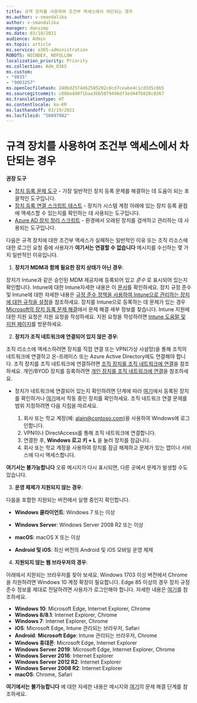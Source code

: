 ```yaml
---
title: 규격 장치를 사용하여 조건부 액세스에서 차단되는 경우
ms.author: v-smandalika
author: v-smandalika
manager: dansimp
ms.date: 03/19/2021
audience: Admin
ms.topic: article
ms.service: o365-administration
ROBOTS: NOINDEX, NOFOLLOW
localization_priority: Priority
ms.collection: Adm_O365
ms.custom:
- "9835"
- "9003257"
ms.openlocfilehash: 240bd25f4d62505202c8cd7ceabe4c1cd3d5c0b5
ms.sourcegitcommit: c08bed4071baa3bb5879496df3ed44fb828c8367
ms.translationtype: HT
ms.contentlocale: ko-KR
ms.lasthandoff: 03/19/2021
ms.locfileid: "50897982"
---
```

# <a name="im-getting-blocked-by-conditional-access-with-compliant-device"></a>규격 장치를 사용하여 조건부 액세스에서 차단되는 경우

**권장 도구**

- [장치 등록 문제 도구](https://docs.microsoft.com/samples/azure-samples/dsregtool/dsregtool/) - 가장 일반적인 장치 등록 문제를 해결하는 데 도움이 되는 포괄적인 도구입니다.
- [장치 등록 연결 스크립트 테스트](https://docs.microsoft.com/samples/azure-samples/testdeviceregconnectivity/testdeviceregconnectivity/) - 장치가 시스템 계정 아래에 있는 장치 등록 끝점에 액세스할 수 있는지를 확인하는 데 사용되는 도구입니다.
- [Azure AD 장치 정리 스크립트](https://github.com/mzmaili/AzureADDeviceCleanup) - 환경에서 오래된 장치를 검색하고 관리하는 데 사용되는 도구입니다.

다음은 규격 장치에 대한 조건부 액세스가 실패하는 일반적인 이유 또는 조직 리소스에 대한 로그인 요청 중에 사용자가 **여기서는 연결할 수 없습니다** 메시지를 수신하는 몇 가지 일반적인 이유입니다.

1. **장치가 MDM과 함께 필요한 장치 상태가 아닌 경우**:

장치가 Intune과 같은 승인된 MDM 제공자에 등록되어 있고 *준수* 로 표시되어 있는지 확인합니다. Intune에 대한 Intune자세한 내용은 이 [문서](https://docs.microsoft.com/mem/intune/enrollment/device-enrollment)를 확인하세요. 장치 규정 준수 및 Intune에 대한 자세한 내용은 [규정 준수 정책을 사용하여 Intune으로 관리하는 장치에 대한 규칙을 설정](https://docs.microsoft.com/mem/intune/protect/device-compliance-get-started)을 참조하세요. 장치를 Intune으로 등록하는 데 문제가 있는 경우 [Microsoft의 장치 등록 문제 해결](https://docs.microsoft.com/troubleshoot/mem/intune/troubleshoot-device-enrollment-in-intune)에서 문제 해결 세부 정보를 찾습니다. Intune 지원에 대한 지원 요청은 지원 요청을 작성하세요. 지원 요청을 작성하려면 [Intune 도움말 및 지원 페이지](https://endpoint.microsoft.com/#blade/Microsoft_Intune_DeviceSettings/SupportMenu/helpSupport)를 방문하세요.

2. **장치가 조직 네트워크에 연결되어 있지 않은 경우**:

조직 리소스에 액세스하려면 장치를 직접 연결 또는 VPN(가상 사설망)을 통해 조직의 네트워크에 연결하고 온-프레미스 또는 Azure Active Directory에도 연결해야 합니다. 조직 장치를 조직 네트워크에 연결하려면 [조직 장치를 조직 네트워크에 연결](https://docs.microsoft.com/azure/active-directory/user-help/user-help-join-device-on-network)을 참조하세요. 개인/BYOD 장치를 등록하려면 [개인 장치를 조직 네트워크에 연결](https://docs.microsoft.com/azure/active-directory/user-help/user-help-register-device-on-network)을 참조하세요.

- 장치가 네트워크에 연결되어 있는지 확인하려면 단계에 따라 [여기](https://docs.microsoft.com/azure/active-directory/user-help/user-help-register-device-on-network#to-verify-that-youre-registered)에서 등록된 장치를 확인하거나 [여기](https://docs.microsoft.com/azure/active-directory/user-help/user-help-join-device-on-network#to-make-sure-youre-joined)에서 작동 중인 장치를 확인하세요. 조직 네트워크 연결 문제를 범위 지정하려면 다음 지침을 따르세요.

    1. 회사 또는 학교 계정(예: alain@contoso.com)을 사용하여 Windows에 로그인합니다.
    2. VPN이나 DirectAccess를 통해 조직 네트워크에 연결합니다.
    3. 연결한 후, **Windows 로고 키 + L** 을 눌러 장치를 잠급니다.
    4. 회사 또는 학교 계정을 사용하여 장치를 잠금 해제하고 문제가 있는 앱이나 서비스에 다시 액세스합니다.

**여기서는 불가능합니다** 오류 메시지가 다시 표시되면, 다른 곳에서 문제가 발생할 수도 있습니다.

3. **운영 체제가 지원되지 않는 경우**:

다음을 포함한 지원되는 버전에서 실행 중인지 확인합니다.

- **Windows 클라이언트**: Windows 7 또는 이상

- **Windows Server**: Windows Server 2008 R2 또는 이상

- **macOS**: macOS X 또는 이상

- **Android 및 iOS**: 최신 버전의 Android 및 iOS 모바일 운영 체제

4. **지원되지 않는 웹 브라우저의 경우**:

아래에서 지원되는 브라우저를 찾아 보세요. Windows 1703 이상 버전에서 Chrome을 지원하려면 Windows 10 계정 확장이 필요합니다. Edge 85 이상의 경우 장치 규정 준수 정보를 제대로 전달하려면 사용자가 로그인해야 합니다. 자세한 내용은 [여기](https://docs.microsoft.com/azure/active-directory/conditional-access/concept-conditional-access-conditions#chrome-support)를 참조하세요.

- **Windows 10**: Microsoft Edge, Internet Explorer, Chrome
- **Windows 8/8.1**: Internet Explorer, Chrome
- **Windows 7**: Internet Explorer, Chrome
- **iOS**: Microsoft Edge, Intune 관리되는 브라우저, Safari
- **Android**: **Microsoft Edge**: Intune 관리되는 브라우저, Chrome
- **Windows 휴대폰**: Microsoft Edge, Internet Explorer
- **Windows Server 2019**: Microsoft Edge, Internet Explorer, Chrome
- **Windows Server 2016**: Internet Explorer
- **Windows Server 2012 R2**: Internet Explorer
- **Windows Server 2008 R2**: Internet Explorer
- **macOS**: Chrome, Safari

**여기에서는 불가능합니다** 에 대한 자세한 내용은 메시지와 [여기](https://docs.microsoft.com/azure/active-directory/user-help/user-help-device-remediation)의 문제 해결 단계를 참조하세요.
